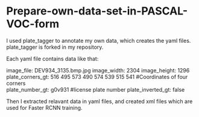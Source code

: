 # Prepare-own-data-set-in-PASCAL-VOC-form

I used plate_tagger to annotate my own data, which creates the yaml files.
plate_tagger is forked in my repository.

Each yaml file contains data like that:

image_file: DEV934_3135.bmp.jpg
image_width: 2304
image_height: 1296
plate_corners_gt: 516 495 573 490 574 539 515 541        #Coordinates of four corners           
plate_number_gt: g0v931                 #license plate number
plate_inverted_gt: false

Then I extracted relavant data in yaml files, and created xml files which are used for Faster RCNN training.  
